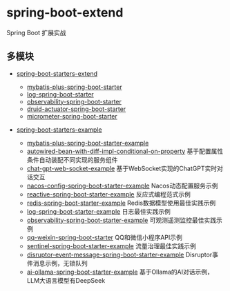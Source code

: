 

spring-boot-extend
======
Spring Boot 扩展实战


## 多模块
- [spring-boot-starters-extend](spring-boot-starters-extend)
  - [mybatis-plus-spring-boot-starter](spring-boot-starters-extend/mybatis-plus-spring-boot-starter)
  - [log-spring-boot-starter](spring-boot-starters-extend/log-spring-boot-starter)
  - [observability-spring-boot-starter](spring-boot-starters-extend/observability-spring-boot-starter)
  - [druid-actuator-spring-boot-starter](spring-boot-starters-extend/druid-actuator-spring-boot-starter)
  - [micrometer-spring-boot-starter](spring-boot-starters-extend/micrometer-spring-boot-starter)

- [spring-boot-starters-example](spring-boot-starters-example)
  - [mybatis-plus-spring-boot-starter-example](spring-boot-starters-example/mybatis-plus-spring-boot-starter-example)
  - [autowired-bean-with-diff-impl-conditional-on-property](spring-boot-starters-example/autowired-bean-with-diff-impl-conditional-on-property)  基于配置属性条件自动装配不同实现的服务组件
  - [chat-gpt-web-socket-example](spring-boot-starters-example/chat-gpt-web-socket-example)  基于WebSocket实现的ChatGPT实时对话交互
  - [nacos-config-spring-boot-starter-example](spring-boot-starters-example/nacos-config-spring-boot-starter-example) Nacos动态配置服务示例
  - [reactive-spring-boot-starter-example](spring-boot-starters-example/reactive-spring-boot-starter-example) 反应式编程范式示例
  - [redis-spring-boot-starter-example](spring-boot-starters-example/redis-spring-boot-starter-example) Redis数据模型使用最佳实践示例
  - [log-spring-boot-starter-example](spring-boot-starters-example/log-spring-boot-starter-example) 日志最佳实践示例
  - [observability-spring-boot-starter-example](spring-boot-starters-example/observability-spring-boot-starter-example) 可观测遥测监控最佳实践示例
  - [qq-weixin-spring-boot-starter](spring-boot-starters-example/qq-weixin-spring-boot-starter) QQ和微信小程序API示例
  - [sentinel-spring-boot-starter-example](spring-boot-starters-example/sentinel-spring-boot-starter-example) 流量治理最佳实践示例
  - [disruptor-event-message-spring-boot-starter-example](spring-boot-starters-example/disruptor-event-message-spring-boot-starter-example) Disruptor事件消息示例，无锁队列
  - [ai-ollama-spring-boot-starter-example](spring-boot-starters-example/ai-ollama-spring-boot-starter-example) 基于Ollama的AI对话示例，LLM大语言模型有DeepSeek

